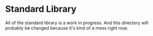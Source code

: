 # Standard Library

All of the standard library is a work in progress. And this directory will probably be changed because it's kind of a mess right now.

